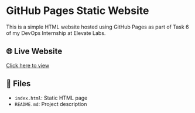 # GitHub Pages Static Website

This is a simple HTML website hosted using GitHub Pages as part of Task 6 of my DevOps Internship at Elevate Labs.

## 🌐 Live Website

[Click here to view](https://adarshdogra-clouddevops.github.io/github-pages-website/)

## 📁 Files

- `index.html`: Static HTML page
- `README.md`: Project description

